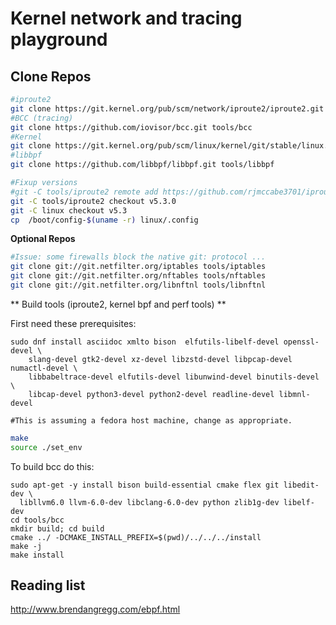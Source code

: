 # Kernel network and tracing playground


## Clone Repos

```bash
#iproute2
git clone https://git.kernel.org/pub/scm/network/iproute2/iproute2.git tools/iproute2
#BCC (tracing)
git clone https://github.com/iovisor/bcc.git tools/bcc
#Kernel
git clone https://git.kernel.org/pub/scm/linux/kernel/git/stable/linux.git
#libbpf
git clone https://github.com/libbpf/libbpf.git tools/libbpf

#Fixup versions
#git -C tools/iproute2 remote add https://github.com/rjmccabe3701/iproute2.git
git -C tools/iproute2 checkout v5.3.0
git -C linux checkout v5.3
cp  /boot/config-$(uname -r) linux/.config

```

**Optional Repos**

```bash
#Issue: some firewalls block the native git: protocol ...
git clone git://git.netfilter.org/iptables tools/iptables
git clone git://git.netfilter.org/nftables tools/nftables
git clone git://git.netfilter.org/libnftnl tools/libnftnl
```


** Build tools (iproute2, kernel bpf and perf tools) **

First need these prerequisites:

```
sudo dnf install asciidoc xmlto bison  elfutils-libelf-devel openssl-devel \ 
    slang-devel gtk2-devel xz-devel libzstd-devel libpcap-devel numactl-devel \
    libbabeltrace-devel elfutils-devel libunwind-devel binutils-devel \
    libcap-devel python3-devel python2-devel readline-devel libmnl-devel

#This is assuming a fedora host machine, change as appropriate.

```



```bash
make
source ./set_env
```



To build bcc do this:

```
sudo apt-get -y install bison build-essential cmake flex git libedit-dev \
  libllvm6.0 llvm-6.0-dev libclang-6.0-dev python zlib1g-dev libelf-dev
cd tools/bcc
mkdir build; cd build
cmake ../ -DCMAKE_INSTALL_PREFIX=$(pwd)/../../../install
make -j
make install
```


## Reading list

http://www.brendangregg.com/ebpf.html
